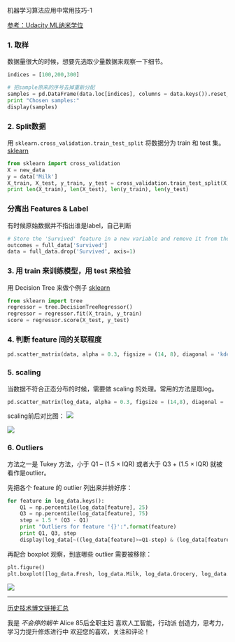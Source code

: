 机器学习算法应用中常用技巧-1

[参考：Udacity ML纳米学位](https://www.udacity.com/course/machine-learning-engineer-nanodegree--nd009)

### 1. 取样

数据量很大的时候，想要先选取少量数据来观察一下细节。

``` python
indices = [100,200,300]

# 把sample原来的序号去掉重新分配
samples = pd.DataFrame(data.loc[indices], columns = data.keys()).reset_index(drop = True)
print "Chosen samples:"
display(samples)

```

### 2. Split数据

用 ```sklearn.cross_validation.train_test_split``` 将数据分为 train 和 test 集。
[sklearn](http://scikit-learn.org/stable/modules/cross_validation.html#stratified-shuffle-split)

``` python
from sklearn import cross_validation
X = new_data
y = data['Milk']
X_train, X_test, y_train, y_test = cross_validation.train_test_split(X, y, test_size = 0.25, random_state = 0)
print len(X_train), len(X_test), len(y_train), len(y_test)

```


### 分离出 Features & Label
有时候原始数据并不指出谁是label，自己判断

``` python
# Store the 'Survived' feature in a new variable and remove it from the dataset
outcomes = full_data['Survived']
data = full_data.drop('Survived', axis=1)

```



### 3. 用 train 来训练模型，用 test 来检验

用 Decision Tree 来做个例子
[sklearn](http://scikit-learn.org/stable/modules/generated/sklearn.tree.DecisionTreeRegressor.html)

``` python
from sklearn import tree
regressor = tree.DecisionTreeRegressor()
regressor = regressor.fit(X_train, y_train)
score = regressor.score(X_test, y_test)
```


### 4. 判断 feature 间的关联程度

``` python
pd.scatter_matrix(data, alpha = 0.3, figsize = (14, 8), diagonal = 'kde');
```

### 5. scaling

当数据不符合正态分布的时候，需要做 scaling 的处理。常用的方法是取log。

``` python
pd.scatter_matrix(log_data, alpha = 0.3, figsize = (14,8), diagonal = 'kde');
```

scaling前后对比图：
![](http://upload-images.jianshu.io/upload_images/1667471-ceadb061c888e8f2.png?imageMogr2/auto-orient/strip%7CimageView2/2/w/1240)



![](http://upload-images.jianshu.io/upload_images/1667471-380654e7fec8a472.png?imageMogr2/auto-orient/strip%7CimageView2/2/w/1240)

### 6. Outliers

方法之一是 Tukey 方法，小于  Q1 – (1.5 × IQR) 或者大于 Q3 + (1.5 × IQR) 就被看作是outlier。

先把各个 feature 的 outlier 列出来并排好序：
``` python
for feature in log_data.keys():
    Q1 = np.percentile(log_data[feature], 25)
    Q3 = np.percentile(log_data[feature], 75)
    step = 1.5 * (Q3 - Q1)
    print "Outliers for feature '{}':".format(feature)
    print Q1, Q3, step
    display(log_data[~((log_data[feature]>=Q1-step) & (log_data[feature]<=Q3+step))].sort([feature]))
```

再配合 boxplot 观察，到底哪些 outlier 需要被移除：
``` python
plt.figure()
plt.boxplot([log_data.Fresh, log_data.Milk, log_data.Grocery, log_data.Frozen, log_data.Detergents_Paper, log_data.Delicassen], 0, 'gD');
```

![](http://upload-images.jianshu.io/upload_images/1667471-b8d6136d092cea91.png?imageMogr2/auto-orient/strip%7CimageView2/2/w/1240)

---
[历史技术博文链接汇总](http://www.jianshu.com/p/28f02bb59fe5)

我是 *不会停的蜗牛* Alice
85后全职主妇
喜欢人工智能，行动派
创造力，思考力，学习力提升修炼进行中
欢迎您的喜欢，关注和评论！